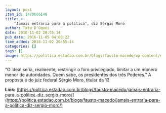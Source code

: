 ```yaml
---
layout: post
item_id: 1470606146
title: >-
    ‘Jamais entraria para a política’, diz Sérgio Moro
author: Tatu D'Oquei
date: 2018-11-02 20:55:14
pub_date: 2016-11-05 04:00:22
time_added: 2018-11-02 20:55:14
categories: []
tags: []
image: https://politica.estadao.com.br/blogs/fausto-macedo/wp-content/uploads/sites/41/2016/11/20161103_112216.jpg
---
```


“O ideal seria, realmente, restringir o foro privilegiado, limitar a um número menor de autoridades. Quem sabe, os presidentes dos três Poderes.” A proposta é do juiz federal Sérgio Moro, titular da 13.

**Link:** [https://politica.estadao.com.br/blogs/fausto-macedo/jamais-entraria-para-a-politica-diz-sergio-moro/](https://politica.estadao.com.br/blogs/fausto-macedo/jamais-entraria-para-a-politica-diz-sergio-moro/)

